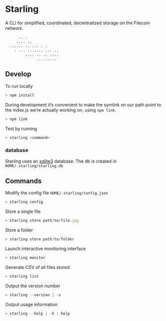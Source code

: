 # Starling

A CLI for simplified, coordinated, decentralized storage on the Filecoin network.

```
      .. .
     .... ..
  ...... .. ... . .
    . ... ....... ... ..
         .... .. .. ....
              .........

```

## Develop

To run locally

```js
> npm install
```

During development it’s convenient to make the symlink on our path point to the index.js we’re actually working on, using `npm link`.

```js
> npm link
```

Test by running

```js
> starling <command>
```

### database

Starling uses an [sqlite3](https://www.npmjs.com/package/sqlite3) database. The db is created in `HOME/.starling/starling.db`

## Commands

Modify the config file `HOME/.starling/config.json`

```js
> starling config
```

Store a single file

```js
> starling store path/to/file.jpg
```

Store a folder

```js
> starling store path/to/folder
```

Launch interactive monitoring interface

```js
> starling monitor
```

Generate CSV of all files stored

```js
> starling list
```

Output the version number

```js
> starling --version | -v
```

Output usage information

```js
> starling --help | -h | help
```
